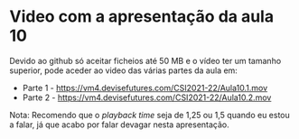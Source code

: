 # Video com a apresentação da aula 10

Devido ao github só aceitar ficheios até 50 MB e o vídeo ter um tamanho superior, pode aceder ao video das várias partes da aula em:

+ Parte 1 - <https://vm4.devisefutures.com/CSI2021-22/Aula10.1.mov>
+ Parte 2 - <https://vm4.devisefutures.com/CSI2021-22/Aula10.2.mov>

Nota: Recomendo que o _playback time_ seja de 1,25 ou 1,5 quando eu estou a falar, já que acabo por falar devagar nesta apresentação.
